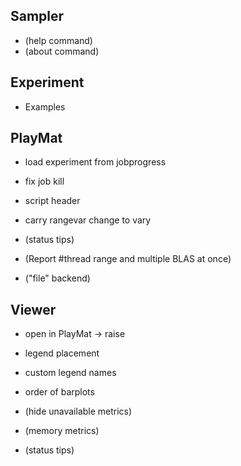 Sampler
-------
* (help command)
* (about command)


Experiment
----------
* Examples


PlayMat
-------
* load experiment from jobprogress
* fix job kill
* script header
* carry rangevar change to vary

* (status tips)
* (Report #thread range and multiple BLAS at once)
* ("file" backend)


Viewer
------
* open in PlayMat -> raise
* legend placement
* custom legend names
* order of barplots

* (hide unavailable metrics)
* (memory metrics)
* (status tips)
